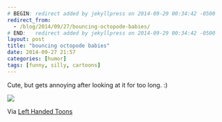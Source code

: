 ```yaml
---
# BEGIN: redirect added by jekyllpress on 2014-09-29 00:34:42 -0500
redirect_from:
  - /blog/2014/09/27/bouncing-octopode-babies/
# END:   redirect added by jekyllpress on 2014-09-29 00:34:42 -0500
layout: post
title: "bouncing octopode babies"
date: 2014-09-27 21:57
categories: [humor]
tags: [funny, silly, cartoons]
---
```

Cute, but gets annoying after looking at it for too long. :)


[![](http://tt.imageshare.s3.amazonaws.com/comics/drew_octopodes.gif)](http://www.lefthandedtoons.com/827/)


Via [Left Handed Toons](http://www.lefthandedtoons.com/827/)
